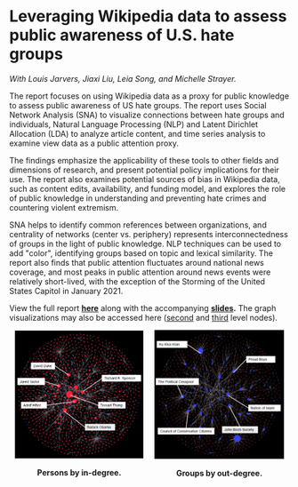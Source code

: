 # Leveraging Wikipedia data to assess public awareness of U.S. hate groups

*With Louis Jarvers, Jiaxi Liu, Leia Song, and Michelle Strayer.*

The report focuses on using Wikipedia data as a proxy for public knowledge to assess public awareness of US hate groups. The report uses Social Network Analysis (SNA) to visualize connections between hate groups and individuals, Natural Language Processing (NLP) and Latent Dirichlet Allocation (LDA) to analyze article content, and time series analysis to examine view data as a public attention proxy. 

The findings emphasize the applicability of these tools to other fields and dimensions of research, and present potential policy implications for their use. The report also examines potential sources of bias in Wikipedia data, such as content edits, availability, and funding model, and explores the role of public knowledge in understanding and preventing hate crimes and countering violent extremism.

SNA helps to identify common references between organizations, and centrality of networks (center vs. periphery) represents interconnectedness of groups in the light of public knowledge. NLP techniques can be used to add "color", identifying groups based on topic and lexical similarity. The report also finds that public attention fluctuates around national news coverage, and most peaks in public attention around news events were relatively short-lived, with the exception of the Storming of the United States Capitol in January 2021.

View the full report **[here](pages-assets/wikihate/JKLSS-report.pdf)** along with the accompanying **[slides](pages-assets/wikihate/JKLSS-slides.pdf).** The graph visualizations may also be accessed here ([second](https://bit.ly/3g4HJjP) and [third](https://bit.ly/3uNzVXH) level nodes).

<div style="display: flex; justify-content: center; align-items: center;">
  <div style="margin: 0 10px;">
    <img src="pages-assets/img/snaplot.png">
    <p style="text-align:center"><strong>Persons by in-degree.</strong></p>
  </div>
  <div style="margin: 0 10px;">
    <img src="pages-assets/img/snaplot2.png">
    <p style="text-align:center"><strong>Groups by out-degree.</strong></p>
  </div>
</div>
